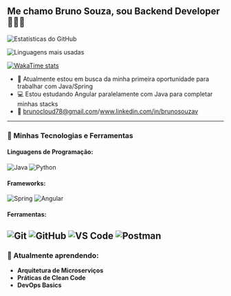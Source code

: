 ## Me chamo Bruno Souza, sou Backend Developer 🧑🏻‍💻
![Estatísticas do GitHub](https://github-readme-stats.vercel.app/api?username=brunosouzav&show_icons=true&theme=github_dark)

![Linguagens mais usadas](https://github-readme-stats.vercel.app/api/top-langs/?username=brunosouzav&layout=compact&theme=github_dark)

[![WakaTime stats](https://github-readme-stats.vercel.app/api/wakatime?username=SeuWakaTimeUsername&theme=github_dark)](https://wakatime.com)

- 🔭 Atualmente estou em busca da minha primeira oportunidade para trabalhar com Java/Spring
- 💻 Estou estudando Angular paralelamente com Java para completar minhas stacks
- 📩 brunocloud78@gmail.com/www.linkedin.com/in/brunosouzav
---
### 🚀 Minhas Tecnologias e Ferramentas

#### Linguagens de Programação:
![Java](https://img.shields.io/badge/Java-ED8B00?style=for-the-badge&logo=java&logoColor=white)
![Python](https://img.shields.io/badge/Python-3776AB?style=for-the-badge&logo=python&logoColor=white)

#### Frameworks:
![Spring](https://img.shields.io/badge/Spring-6DB33F?style=for-the-badge&logo=spring&logoColor=white)
![Angular](https://img.shields.io/badge/Angular-DD0031?style=for-the-badge&logo=angular&logoColor=white)

#### Ferramentas:
![Git](https://img.shields.io/badge/Git-F05032?style=for-the-badge&logo=git&logoColor=white)
![GitHub](https://img.shields.io/badge/GitHub-181717?style=for-the-badge&logo=github&logoColor=white)
![VS Code](https://img.shields.io/badge/VS_Code-007ACC?style=for-the-badge&logo=visual-studio-code&logoColor=white)
![Postman](https://img.shields.io/badge/Postman-FF6C37?style=for-the-badge&logo=postman&logoColor=white)
---
### 🌱 Atualmente aprendendo:

- **Arquitetura de Microserviços**
- **Práticas de Clean Code**
- **DevOps Basics**




